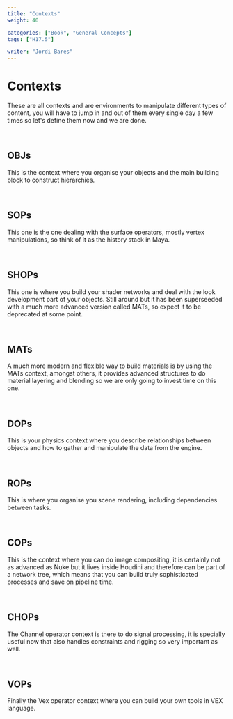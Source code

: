 ```yaml
---
title: "Contexts"
weight: 40

categories: ["Book", "General Concepts"]
tags: ["H17.5"]

writer: "Jordi Bares"
---
```


# Contexts

These are all contexts and are environments to manipulate different types of content, you will have to jump in and out of them every single day a few times so let's define them now and we are done.

<br/>

## OBJs

This is the context where you organise your objects and the main building block to construct hierarchies.<br/>

<br/>

## SOPs

This one is the one dealing with the surface operators, mostly vertex manipulations, so think of it as the history stack in Maya.

<br/>

## SHOPs

This one is where you build your shader networks and deal with the look development part of your objects. Still around but it has been superseeded with a much more advanced version called MATs, so expect it to be deprecated at some point. 

<br/>

## MATs

A much more modern and flexible way to build materials is by using the MATs context, amongst others, it provides advanced structures to do material layering and blending so we are only going to invest time on this one.

<br/>

## DOPs

This is your physics context where you describe relationships between objects and how to gather and manipulate the data from the engine.

<br/>

## ROPs

This is where you organise you scene rendering, including dependencies between tasks.

<br/>

## COPs

This is the context where you can do image compositing, it is certainly not as advanced as Nuke but it lives inside Houdini and therefore can be part of a network tree, which means that you can build truly sophisticated processes and save on pipeline time.

<br/>

## CHOPs

The Channel operator context is there to do signal processing, it is specially useful now that also handles constraints and rigging so very important as well.

<br/>

## VOPs

Finally the Vex operator context where you can build your own tools in VEX language.
